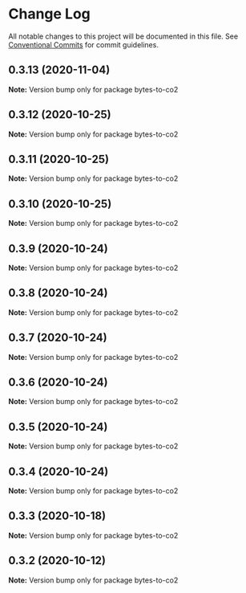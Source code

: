 # Change Log

All notable changes to this project will be documented in this file.
See [Conventional Commits](https://conventionalcommits.org) for commit guidelines.

## 0.3.13 (2020-11-04)

**Note:** Version bump only for package bytes-to-co2





## 0.3.12 (2020-10-25)

**Note:** Version bump only for package bytes-to-co2





## 0.3.11 (2020-10-25)

**Note:** Version bump only for package bytes-to-co2





## 0.3.10 (2020-10-25)

**Note:** Version bump only for package bytes-to-co2





## 0.3.9 (2020-10-24)

**Note:** Version bump only for package bytes-to-co2





## 0.3.8 (2020-10-24)

**Note:** Version bump only for package bytes-to-co2





## 0.3.7 (2020-10-24)

**Note:** Version bump only for package bytes-to-co2





## 0.3.6 (2020-10-24)

**Note:** Version bump only for package bytes-to-co2





## 0.3.5 (2020-10-24)

**Note:** Version bump only for package bytes-to-co2





## 0.3.4 (2020-10-24)

**Note:** Version bump only for package bytes-to-co2





## 0.3.3 (2020-10-18)

**Note:** Version bump only for package bytes-to-co2





## 0.3.2 (2020-10-12)

**Note:** Version bump only for package bytes-to-co2
